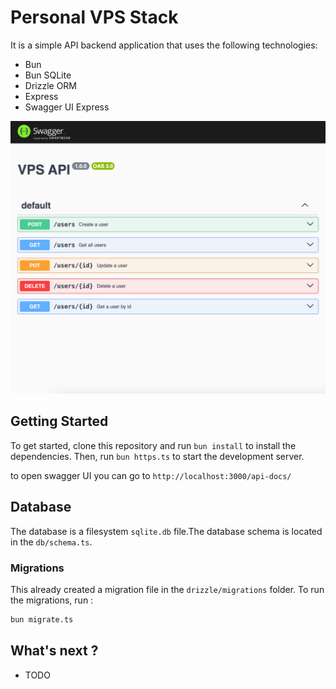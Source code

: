 # Personal VPS Stack

It is a simple API backend application that uses the following technologies:

- Bun
- Bun SQLite
- Drizzle ORM
- Express
- Swagger UI Express

![screen](screen.png)

## Getting Started

To get started, clone this repository and run `bun install` to install the dependencies. Then, run `bun https.ts` to start the development server.

to open swagger UI you can go to `http://localhost:3000/api-docs/`

## Database

The database is a filesystem `sqlite.db` file.The database schema is located in the `db/schema.ts`.

### Migrations

This already created a migration file in the `drizzle/migrations` folder.
To run the migrations, run :

```bash
bun migrate.ts
```

## What's next ?

- TODO
